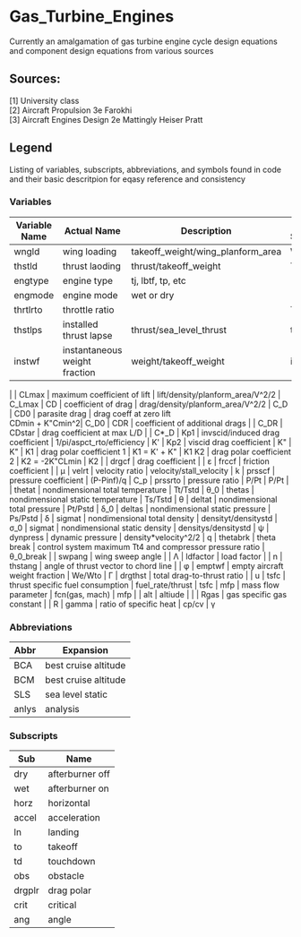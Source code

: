 # Gas_Turbine_Engines
Currently an amalgamation of gas turbine engine cycle design equations and component design equations from various sources

## Sources:  
[1] University class  
[2] Aircraft Propulsion 3e Farokhi  
[3] Aircraft Engines Design 2e Mattingly Heiser Pratt

## Legend
Listing of variables, subscripts, abbreviations, and symbols found in code and their basic descritpion for eqasy reference and consistency


### Variables 

| Variable Name | Actual Name | Description | Book Symbol
| --- | --- | --- | --- |
| wngld | wing loading | takeoff_weight/wing_planform_area | Wto/S
| thstld | thrust laoding | thrust/takeoff_weight | T/Wto
| engtype | engine type | tj, lbtf, tp, etc | 
| engmode | engine mode | wet or dry | 
| thrtlrto | throttle ratio |  | TR
| thstlps | installed thrust lapse | thrust/sea_level_thrust| thstlps
| instwf | instantaneous weight fraction | weight/takeoff_weight | instwf
|
| CLmax | maximum coefficient of lift | lift/density/planform_area/V^2/2 | C_Lmax
| CD | coefficient of drag | drag/density/planform_area/V^2/2 | C_D
| CD0 | parasite drag | drag coeff at zero lift <br> CDmin + K"Cmin^2| C_D0
| CDR | coefficient of additional drags | | C_DR
| CDstar | drag coefficient at max L/D | | C*_D
| Kp1 | invscid/induced drag coefficient | 1/pi/aspct_rto/efficiency | K'
| Kp2 | viscid drag coefficient | K" | K"
| K1 | drag polar coefficient 1 | K1 = K' + K" | K1
K2 | drag polar coefficient 2 | K2 = -2K"CLmin | K2
|
| drgcf | drag coefficient |  | &epsilon;
| frccf | friction coefficient |  | &mu;
| velrt | velocity ratio | velocity/stall_velocity | k
| prsscf | pressure coefficient | (P-Pinf)/q | C_p
| prssrto | pressure ratio | P/Pt | P/Pt
|
| thetat | nondimensional total temperature | Tt/Tstd | &theta;_0
| thetas | nondimensional static temperature | Ts/Tstd | &theta;
| deltat | nondimensional total pressure | Pt/Pstd | &delta;_0
| deltas | nondimensional static pressure | Ps/Pstd | &delta;
| sigmat | nondimensional total density | densityt/densitystd | &sigma;_0
| sigmat | nondimensional static density | densitys/densitystd | &psi;
| dynpress | dynamic pressure | density*velocity^2/2 | q
| thetabrk | theta break | control system maximum Tt4 and compressor pressure ratio | &theta;_0_break
|
| swpang | wing sweep angle |  | &Lambda;
| ldfactor | load factor |  | n
| thstang | angle of thrust vector to chord line |  | &phi; 
| emptwf | empty aircraft weight fraction | We/Wto | &Gamma;
| drgthst | total drag-to-thrust ratio | | u
| tsfc | thrust specific fuel consumption | fuel_rate/thrust | tsfc
| mfp | mass flow parameter | fcn(gas, mach) | mfp 
|
| alt | altiude | | 
| Rgas | gas specific gas constant | | R
| gamma | ratio of specific heat | cp/cv | &gamma;

### Abbreviations 
| Abbr | Expansion
| --- | --- |
| BCA | best cruise altitude
| BCM | best cruise altitude
| SLS | sea level static
| anlys | analysis

### Subscripts

| Sub | Name
| --- | --- |
| dry | afterburner off
| wet | afterburner on
| horz | horizontal
| accel | acceleration
| ln | landing
| to | takeoff
| td | touchdown
| obs | obstacle
| drgplr | drag polar
| crit | critical
| ang | angle
